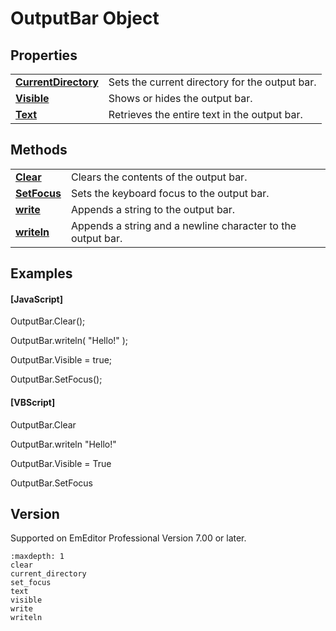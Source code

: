 # OutputBar Object

## Properties

|     |     |
| --- | --- |
| **[CurrentDirectory](current_directory)** | Sets the current directory for the output bar. |
| **[Visible](visible)** | Shows or hides the output bar. |
| **[Text](text)** | Retrieves the entire text in the output bar. |

## Methods

|     |     |
| --- | --- |
| **[Clear](clear)** | Clears the contents of the output bar. |
| **[SetFocus](set_focus)** | Sets the keyboard focus to the output bar. |
| **[write](write)** | Appends a string to the output bar. |
| **[writeln](writeln)** | Appends a string and a newline character to the output bar. |

## Examples

#### \[JavaScript\]

OutputBar.Clear();

OutputBar.writeln( "Hello!" );

OutputBar.Visible = true;

OutputBar.SetFocus();

#### \[VBScript\]

OutputBar.Clear

OutputBar.writeln "Hello!"

OutputBar.Visible = True

OutputBar.SetFocus

## Version

Supported on EmEditor Professional Version 7.00 or later.


```{toctree}
:maxdepth: 1
clear
current_directory
set_focus
text
visible
write
writeln
```
